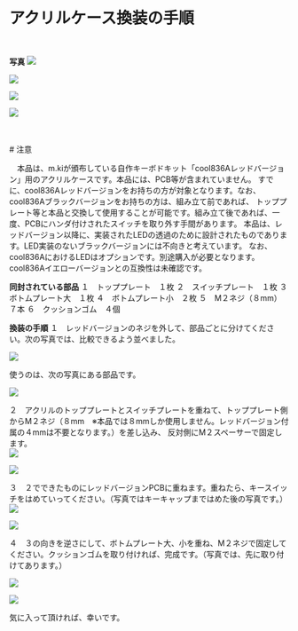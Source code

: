 # アクリルケース換装の手順
<br>

**写真**
![](img/IMG_0286.JPG)

![](img/IMG_0287.JPG)

![](img/IMG_0288.JPG)

![](img/IMG_0289.JPG)

<br>

<br>
# 注意

　本品は、m.kiが頒布している自作キーボドキット「cool836Aレッドバージョン」用のアクリルケースです。本品には、PCB等が含まれていません。
すでに、cool836Aレッドバージョンをお持ちの方が対象となります。なお、cool836Aブラックバージョンをお持ちの方は、組み立て前であれば、
トッププレート等と本品と交換して使用することが可能です。組み立て後であれば、一度、PCBにハンダ付けされたスイッチを取り外す手間があります。
本品は、レッドバージョン以降に、実装されたLEDの透過のために設計されたものであります。LED実装のないブラックバージョンには不向きと考えています。
なお、cool836AにおけるLEDはオプションです。別途購入が必要となります。
cool836Aイエローバージョンとの互換性は未確認です。
<br>

**同封されている部品**
１　トッププレート　１枚
２　スイッチプレート　１枚
３　ボトムプレート大　１枚
４　ボトムプレート小　２枚
５　M２ネジ（８mm）　７本
６　クッションゴム　４個
<br>

**換装の手順**
１　レッドバージョンのネジを外して、部品ごとに分けてください。次の写真では、比較できるよう並べました。<br>

![](img/IMG_3812.jpg)

使うのは、次の写真にある部品です。<br>

![](img/IMG_3813.JPG)

２　アクリルのトッププレートとスイッチプレートを重ねて、トッププレート側からM２ネジ（８mm　※本品では８mmしか使用しません。レッドバージョン付属の４mmは不要となります。）を差し込み、
反対側にM２スペーサーで固定します。<br>
![](img/IMG_3815.JPG)

![](img/IMG_3816.JPG)

３　２でできたものにレッドバージョンPCBに重ねます。重ねたら、キースイッチをはめていってください。（写真ではキーキャップまではめた後の写真です。）<br>
![](img/IMG_3817.JPG)

![](img/IMG_3818.JPG)

４　３の向きを逆さにして、ボトムプレート大、小を重ね、M２ネジで固定してください。クッションゴムを取り付ければ、完成です。（写真では、先に取り付けてあります。）<br>

![](img/IMG_3819.JPG)

![](img/IMG_3820.JPG)

気に入って頂ければ、幸いです。



